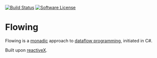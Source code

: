 [![Build Status](https://www.travis-ci.org/niberger/flowing.svg?branch=master)](https://www.travis-ci.org/niberger/flowing)
[![Software License](https://img.shields.io/badge/license-MIT-brightgreen.svg?style=flat-square)](LICENSE.txt)


# Flowing
Flowing is a [monadic](https://mikhail.io/2016/01/monads-explained-in-csharp/) approach to [dataflow programming](https://en.wikipedia.org/wiki/Dataflow_programming), initiated in C#.

Built upon [reactiveX](http://reactivex.io/).
